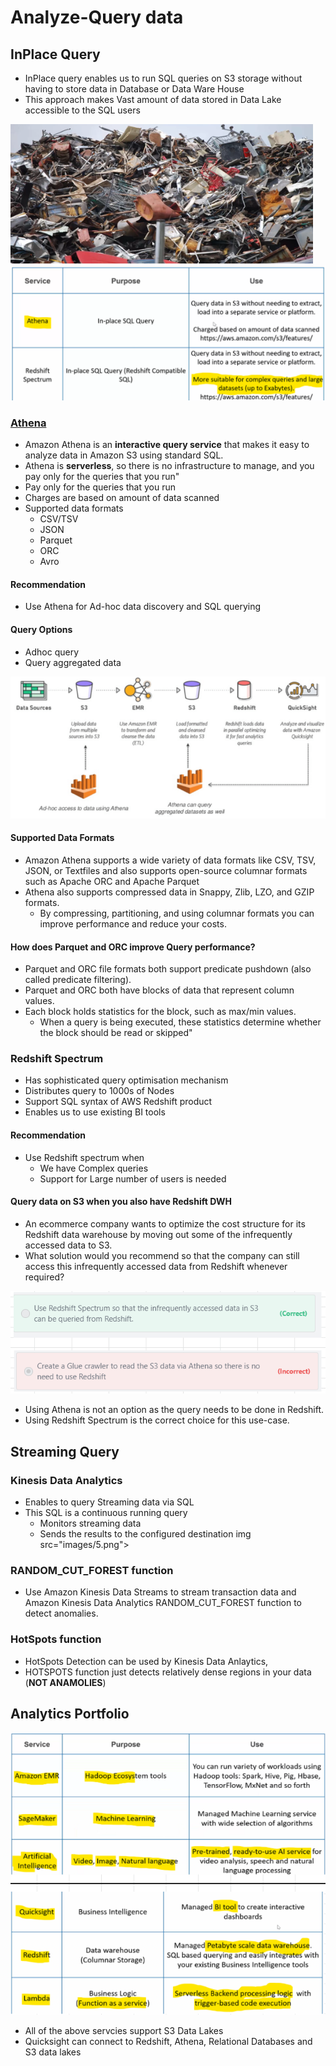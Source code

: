 # Analyze-Query data
## InPlace Query
- InPlace query enables us to run SQL queries on S3 storage without having to store data in Database or Data Ware House
- This approach makes Vast amount of data stored in Data Lake accessible to the SQL users
<img src="images/1.png">

<img src="images/2.png">

### [Athena](https://tutorialsdojo.com/amazon-athena/)
- Amazon Athena is an **interactive query service** that makes it easy to analyze data in Amazon S3 using standard SQL. 
- Athena is **serverless**, so there is no infrastructure to manage, and you pay only for the queries that you run"										
- Pay only for the queries that you run										
- Charges are based on amount of data scanned										
- Supported data formats										
  - CSV/TSV										
  - JSON										
  - Parquet										
  - ORC										
  - Avro										
#### Recommendation										
- Use Athena for Ad-hoc data discovery and SQL querying

#### Query Options
- Adhoc query
- Query aggregated data										
<img src="images/3.png">

#### Supported Data Formats										
- Amazon Athena supports a wide variety of data formats like CSV, TSV, JSON, or Textfiles and also supports open-source columnar formats such as Apache ORC and Apache Parquet
- Athena also supports compressed data in Snappy, Zlib, LZO, and GZIP formats. 
  - By compressing, partitioning, and using columnar formats you can improve performance and reduce your costs.
#### How does Parquet and ORC improve Query performance?										
- Parquet and ORC file formats both support predicate pushdown (also called predicate filtering). 
- Parquet and ORC both have blocks of data that represent column values. 
- Each block holds statistics for the block, such as max/min values. 
  - When a query is being executed, these statistics determine whether the block should be read or skipped"										
### Redshift Spectrum										
- Has sophisticated query optimisation mechanism
- Distributes query to 1000s of Nodes										
- Support SQL syntax of AWS Redshift product										
- Enables us to use existing BI tools										
										
#### Recommendation										
- Use Redshift spectrum when 										
  - We have Complex queries										
  - Support for Large number of users is needed										
#### Query data on S3 when you also have Redshift DWH										
- An ecommerce company wants to optimize the cost structure for its Redshift data warehouse by moving out some of the infrequently accessed data to S3. 
- What solution would you recommend so that the company can still access this infrequently accessed data from Redshift whenever required?
<img src="images/4.png">

- Using Athena is not an option as the query needs to be done in Redshift. 
- Using Redshift Spectrum is the correct choice for this use-case.

## Streaming Query
### Kinesis Data Analytics	
- Enables to query Streaming data via SQL										
- This SQL is a continuous running query										
  - Monitors streaming data										
  - Sends the results to the configured destination
img src="images/5.png">

### RANDOM_CUT_FOREST function
- Use Amazon Kinesis Data Streams to stream transaction data and Amazon Kinesis Data Analytics RANDOM_CUT_FOREST function to detect anomalies.								
### HotSpots function										
- HotSpots Detection can be used by Kinesis Data Anlaytics,  
- HOTSPOTS function just detects relatively dense regions in your data (**NOT ANAMOLIES**)
## Analytics Portfolio
<img src="images/6.png">

- All of the above servcies support S3 Data Lakes
- Quicksight can connect to Redshift, Athena, Relational Databases and S3 data lakes
